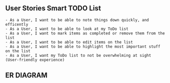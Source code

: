 ## User Stories Smart TODO List
    - As a User, I want to be able to note things down quickly, and efficently
    - As a User, I want to be able to look at my ToDo list 
    - As a User, I want to mark items as completed or remove them from the list
    - As a User, I want to be able to edit items on the list
    - As a User, I want to be able to highlight the most important stuff on the list
    - As a User, I want my ToDo list to not be overwhelming at sight (User-friendly experience) 

## ER DIAGRAM